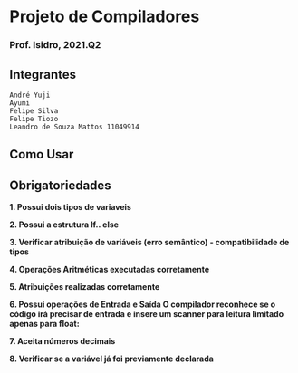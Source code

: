 # Projeto de Compiladores

### Prof. Isidro, 2021.Q2

## Integrantes

	André Yuji
	Ayumi
	Felipe Silva
	Felipe Tiozo
	Leandro de Souza Mattos 11049914

## Como Usar

## Obrigatoriedades

**1. Possui dois tipos de variaveis**

**2. Possui a estrutura If.. else**

**3. Verificar atribuição de variáveis (erro semântico) - compatibilidade de tipos**

**4. Operações Aritméticas executadas corretamente**

**5. Atribuições realizadas corretamente**

**6. Possui operações de Entrada e Saída O compilador reconhece se o código irá precisar de entrada e insere um scanner para leitura limitado apenas para float:**

**7. Aceita números decimais**

**8. Verificar se a variável já foi previamente declarada**
